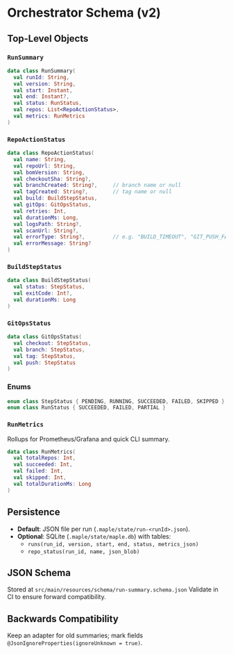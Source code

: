 # Orchestrator Schema (v2)

## Top-Level Objects

### `RunSummary`
```kotlin
data class RunSummary(
  val runId: String,
  val version: String,
  val start: Instant,
  val end: Instant?,
  val status: RunStatus,
  val repos: List<RepoActionStatus>,
  val metrics: RunMetrics
)
```

### `RepoActionStatus`
```kotlin
data class RepoActionStatus(
  val name: String,
  val repoUrl: String,
  val bomVersion: String,
  val checkoutSha: String?,
  val branchCreated: String?,     // branch name or null
  val tagCreated: String?,        // tag name or null
  val build: BuildStepStatus,
  val gitOps: GitOpsStatus,
  val retries: Int,
  val durationMs: Long,
  val logsPath: String?,
  val scanUrl: String?,
  val errorType: String?,         // e.g. "BUILD_TIMEOUT", "GIT_PUSH_FAILED"
  val errorMessage: String?
)
```

### `BuildStepStatus`
```kotlin
data class BuildStepStatus(
  val status: StepStatus,
  val exitCode: Int?,
  val durationMs: Long
)
```

### `GitOpsStatus`
```kotlin
data class GitOpsStatus(
  val checkout: StepStatus,
  val branch: StepStatus,
  val tag: StepStatus,
  val push: StepStatus
)
```

### Enums
```kotlin
enum class StepStatus { PENDING, RUNNING, SUCCEEDED, FAILED, SKIPPED }
enum class RunStatus { SUCCEEDED, FAILED, PARTIAL }
```

### `RunMetrics`
Rollups for Prometheus/Grafana and quick CLI summary.
```kotlin
data class RunMetrics(
  val totalRepos: Int,
  val succeeded: Int,
  val failed: Int,
  val skipped: Int,
  val totalDurationMs: Long
)
```

## Persistence
- **Default**: JSON file per run (`.maple/state/run-<runId>.json`).
- **Optional**: SQLite (`.maple/state/maple.db`) with tables:
    - `runs(run_id, version, start, end, status, metrics_json)`
    - `repo_status(run_id, name, json_blob)`

## JSON Schema
Stored at `src/main/resources/schema/run-summary.schema.json`
Validate in CI to ensure forward compatibility.

## Backwards Compatibility
Keep an adapter for old summaries; mark fields `@JsonIgnoreProperties(ignoreUnknown = true)`.

